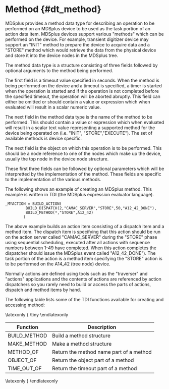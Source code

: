 Method {#dt_method}
======

MDSplus provides a method data type for describing an operation to be performed
on an MDSplus device to be used as the task portion of an action data item.
MDSplus devices support various "methods" which can be performed on the device.
For example, transient digitizer device may support an "INIT" method to prepare
the device to acquire data and a "STORE" method which would retrieve the data
from the physical device and store it into the device nodes in the MDSplus
tree.

The method data type is a structure consisting of three fields followed by
optional arguments to the method being performed.

The first field is a timeout value specified in seconds. When the method is
being performed on the device and a timeout is specified, a timer is started
when the operation is started and if the operation is not completed before the
specified timeout, the operation will be aborted abruptly. This field can
either be omitted or should contain a value or expression which when evaluated
will result in a scalar numeric value.

The next field in the method data type is the name of the method to be
performed. This should contain a value or expression which when evaluated will
result in a scalar text value representing a supported method for the device
being operated on (i.e. "INIT", "STORE","EXECUTE"). The set of available
methods is device specific.

The next field is the object on which this operation is to be performed. This
should be a node reference to one of the nodes which make up the device,
usually the top node in the device node structure.

These first three fields can be followed by optional parameters which will be
interpretted by the implementation of the method. These fields are specific to
the implementation of the various methods.

The following shows an example of creating an MDSplus method. This example is
written in TDI (the MDSplus expression evaluator language).

    _MYACTION = BUILD_ACTION(
             BUILD_DISPATCH(2,"CAMAC_SERVER","STORE",50,"A12_42_DONE"),
             BUILD_METHOD(*,"STORE",A12_42)
            )

The above example builds an action item consisting of a dispatch item and a
method item. The dispatch item is specifying that this action should be run on
the action server called "CAMAC_SERVER" during the "STORE" phase using
sequential scheduling, executed after all actions with sequence numbers between
1-49 have completed. When this action completes the dispatcher should issue the
MDSplus event called "A12_42_DONE"). The task portion of the action is a method
item specifying the "STORE" action is to be performed on the A14_42 (tree node)
device.

Normally actions are defined using tools such as the "traverser" and "actions"
applications and the contents of actions are referenced by action dispatchers
so you rarely need to build or access the parts of actions, dispatch and method
items by hand.

The following table lists some of the TDI functions available for creating and
accessing method:


\latexonly { \tiny \endlatexonly

| **Function**  | **Description**                         |
|---------------|-----------------------------------------|
| BUILD\_METHOD | Build a method structure                |
| MAKE\_METHOD  | Make a method structure                 |
| METHOD\_OF    | Return the method name part of a method |
| OBJECT\_OF    | Return the object part of a method      |
| TIME\_OUT\_OF | Return the timeout part of a method     |

\latexonly } \endlatexonly
